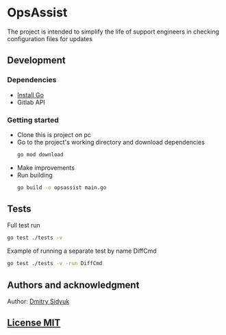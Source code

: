 # OpsAssist

The project is intended to simplify the life of support engineers in checking configuration files for updates

## Development

### Dependencies

- [Install Go](https://go.dev/doc/install)
- Gitlab API

### Getting started

- Clone this is project on pc
- Go to the project's working directory and download dependencies
  ```bash
  go mod download
  ```
- Make improvements
- Run building
  ```bash
  go build -o opsassist main.go
  ```

## Tests

Full test run
  ```bash
  go test ./tests -v
  ```

Example of running a separate test by name DiffCmd
  ```bash
  go test ./tests -v -run DiffCmd
  ```

## Authors and acknowledgment
Author: [Dmitry Sidyuk](violinorg@yandex.ru)

## [License MIT](./LICENSE)
